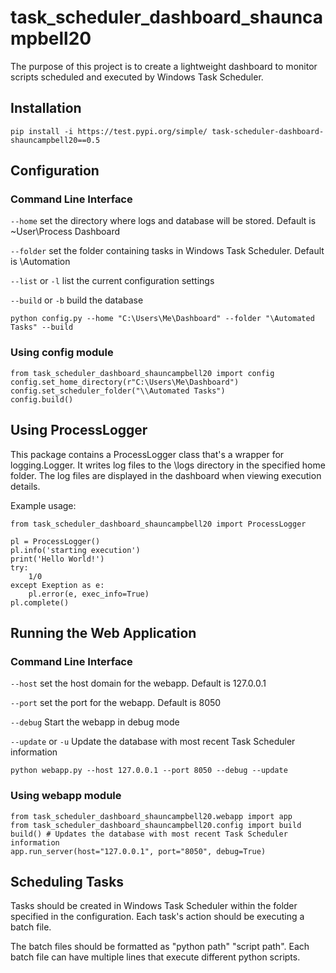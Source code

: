 # task_scheduler_dashboard_shauncampbell20

The purpose of this project is to create a lightweight dashboard to monitor scripts scheduled and executed by Windows Task Scheduler.

## Installation

```pip install -i https://test.pypi.org/simple/ task-scheduler-dashboard-shauncampbell20==0.5```

## Configuration

### Command Line Interface

`--home` set the directory where logs and database will be stored. Default is ~User\Process Dashboard

`--folder` set the folder containing tasks in Windows Task Scheduler. Default is \\Automation

`--list` or `-l` list the current configuration settings

`--build` or `-b` build the database

```
python config.py --home "C:\Users\Me\Dashboard" --folder "\Automated Tasks" --build
```

### Using config module

```
from task_scheduler_dashboard_shauncampbell20 import config
config.set_home_directory(r"C:\Users\Me\Dashboard")
config.set_scheduler_folder("\\Automated Tasks")
config.build()
```

## Using ProcessLogger

This package contains a ProcessLogger class that's a wrapper for logging.Logger. It writes log files to the \logs directory in the specified home folder. The log files are displayed in the dashboard when viewing execution details.

Example usage:

```
from task_scheduler_dashboard_shauncampbell20 import ProcessLogger

pl = ProcessLogger()
pl.info('starting execution')
print('Hello World!')
try:
	1/0
except Exeption as e:
	pl.error(e, exec_info=True)
pl.complete()
```

## Running the Web Application

### Command Line Interface

`--host` set the host domain for the webapp. Default is 127.0.0.1

`--port` set the port for the webapp. Default is 8050

`--debug` Start the webapp in debug mode

`--update` or `-u` Update the database with most recent Task Scheduler information

```
python webapp.py --host 127.0.0.1 --port 8050 --debug --update
```

### Using webapp module

```
from task_scheduler_dashboard_shauncampbell20.webapp import app
from task_scheduler_dashboard_shauncampbell20.config import build
build() # Updates the database with most recent Task Scheduler information
app.run_server(host="127.0.0.1", port="8050", debug=True)
```

## Scheduling Tasks

Tasks should be created in Windows Task Scheduler within the folder specified in the configuration. Each task's action should be executing a batch file.

The batch files should be formatted as "python path" "script path". Each batch file can have multiple lines that execute different python scripts.
